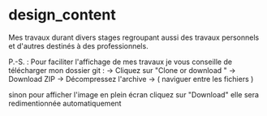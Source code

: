 # design_content
Mes travaux durant divers stages regroupant aussi des travaux personnels et d'autres destinés à des professionnels.

P.-S. : Pour faciliter l'affichage de mes travaux je vous conseille de télécharger mon dossier git :
      -> Cliquez sur "Clone or download " -> Download ZIP -> Décompressez l'archive -> ( naviguer entre les fichiers ) 

sinon pour afficher l'image en plein écran cliquez sur "Download" elle sera redimentionnée automatiquement 

